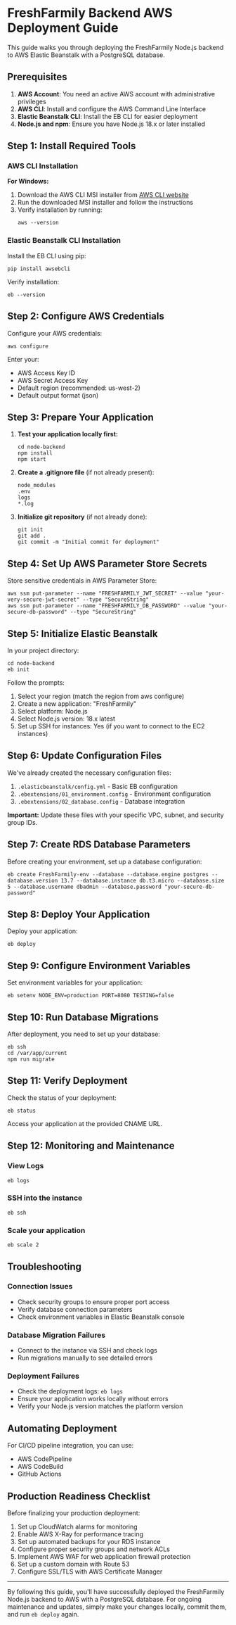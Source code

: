 # FreshFarmily Backend AWS Deployment Guide

This guide walks you through deploying the FreshFarmily Node.js backend to AWS Elastic Beanstalk with a PostgreSQL database.

## Prerequisites

1. **AWS Account**: You need an active AWS account with administrative privileges
2. **AWS CLI**: Install and configure the AWS Command Line Interface
3. **Elastic Beanstalk CLI**: Install the EB CLI for easier deployment
4. **Node.js and npm**: Ensure you have Node.js 18.x or later installed

## Step 1: Install Required Tools

### AWS CLI Installation

**For Windows:**
1. Download the AWS CLI MSI installer from [AWS CLI website](https://aws.amazon.com/cli/)
2. Run the downloaded MSI installer and follow the instructions
3. Verify installation by running:
   ```
   aws --version
   ```

### Elastic Beanstalk CLI Installation

Install the EB CLI using pip:

```
pip install awsebcli
```

Verify installation:
```
eb --version
```

## Step 2: Configure AWS Credentials

Configure your AWS credentials:

```
aws configure
```

Enter your:
- AWS Access Key ID
- AWS Secret Access Key
- Default region (recommended: us-west-2)
- Default output format (json)

## Step 3: Prepare Your Application

1. **Test your application locally first:**
   ```
   cd node-backend
   npm install
   npm start
   ```

2. **Create a .gitignore file** (if not already present):
   ```
   node_modules
   .env
   logs
   *.log
   ```

3. **Initialize git repository** (if not already done):
   ```
   git init
   git add .
   git commit -m "Initial commit for deployment"
   ```

## Step 4: Set Up AWS Parameter Store Secrets

Store sensitive credentials in AWS Parameter Store:

```
aws ssm put-parameter --name "FRESHFARMILY_JWT_SECRET" --value "your-very-secure-jwt-secret" --type "SecureString"
aws ssm put-parameter --name "FRESHFARMILY_DB_PASSWORD" --value "your-secure-db-password" --type "SecureString"
```

## Step 5: Initialize Elastic Beanstalk

In your project directory:

```
cd node-backend
eb init
```

Follow the prompts:
1. Select your region (match the region from aws configure)
2. Create a new application: "FreshFarmily"
3. Select platform: Node.js
4. Select Node.js version: 18.x latest
5. Set up SSH for instances: Yes (if you want to connect to the EC2 instances)

## Step 6: Update Configuration Files

We've already created the necessary configuration files:

1. `.elasticbeanstalk/config.yml` - Basic EB configuration
2. `.ebextensions/01_environment.config` - Environment configuration
3. `.ebextensions/02_database.config` - Database integration

**Important:** Update these files with your specific VPC, subnet, and security group IDs.

## Step 7: Create RDS Database Parameters

Before creating your environment, set up a database configuration:

```
eb create FreshFarmily-env --database --database.engine postgres --database.version 13.7 --database.instance db.t3.micro --database.size 5 --database.username dbadmin --database.password "your-secure-db-password"
```

## Step 8: Deploy Your Application

Deploy your application:

```
eb deploy
```

## Step 9: Configure Environment Variables 

Set environment variables for your application:

```
eb setenv NODE_ENV=production PORT=8080 TESTING=false
```

## Step 10: Run Database Migrations

After deployment, you need to set up your database:

```
eb ssh
cd /var/app/current
npm run migrate
```

## Step 11: Verify Deployment

Check the status of your deployment:

```
eb status
```

Access your application at the provided CNAME URL.

## Step 12: Monitoring and Maintenance

### View Logs
```
eb logs
```

### SSH into the instance
```
eb ssh
```

### Scale your application
```
eb scale 2
```

## Troubleshooting

### Connection Issues
- Check security groups to ensure proper port access
- Verify database connection parameters
- Check environment variables in Elastic Beanstalk console

### Database Migration Failures
- Connect to the instance via SSH and check logs
- Run migrations manually to see detailed errors

### Deployment Failures
- Check the deployment logs: `eb logs`
- Ensure your application works locally without errors
- Verify your Node.js version matches the platform version

## Automating Deployment

For CI/CD pipeline integration, you can use:
- AWS CodePipeline
- AWS CodeBuild
- GitHub Actions

## Production Readiness Checklist

Before finalizing your production deployment:

1. Set up CloudWatch alarms for monitoring
2. Enable AWS X-Ray for performance tracing
3. Set up automated backups for your RDS instance
4. Configure proper security groups and network ACLs
5. Implement AWS WAF for web application firewall protection
6. Set up a custom domain with Route 53
7. Configure SSL/TLS with AWS Certificate Manager

---

By following this guide, you'll have successfully deployed the FreshFarmily Node.js backend to AWS with a PostgreSQL database. For ongoing maintenance and updates, simply make your changes locally, commit them, and run `eb deploy` again.
